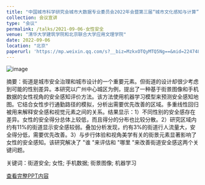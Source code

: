 ```yaml
---
title: "中国城市科学研究会城市大数据专业委员会2022年会暨第三届“城市文化感知与计算”学术研讨会"
collection: 会议宣讲
type: "会议"
permalink: /talks/2021-09-06-女性安全
venue: "清华大学建筑学院和北京联合大学应用文理学院"
date: 2022-09-06
location: "北京"
paperurl: 'https://mp.weixin.qq.com/s?__biz=MzkxOTQyMTQ5Ng==&mid=2247483912&idx=1&sn=22fcecc4847d7a485811c076754829d2&chksm=c1a3155ff6d49c49829a4cd43721b095dde41b3f7024f33e92e70cadd5a4fdc4925bf2e96311#rd'
---
```

![image](https://user-images.githubusercontent.com/33396220/200170548-fc2c7f47-c459-4f57-bff7-3be340b1375f.png)

摘要：街道是城市安全治理和城市设计的一个重要元素。但街道的设计却很少考虑到可能的性别差异。本研究以广州中心城区为例，提出了一种基于街景图像和手机数据的女性视角的安全感知评价方法。该方法使用机器学习模型来预测安全感知地图。它结合女性步行通勤路径的模拟，分析出需要优先改善的区域。多重线性回归被用来解释安全感和视觉元素之间的关系。结果显示：1）不同性别的安全感存在差异。女性的安全得分总体上较低，而且得分的分布也比较分散。2）研究区域内约有11%的街道显示安全感较弱。叠加分析发现，约有3%的街道行人流量大，安全得分低，需要优先改善。3）与步行体验和视角美学有关的街景元素显著影响了女性的安全感知。该研究解决了 "谁 "来评估和 "哪里 "来改善街道安全感这两个关键问题。

关键词：街道安全; 女性; 手机数据; 街景图像; 机器学习

[查看完整PPT内容](https://mp.weixin.qq.com/s?__biz=MzkxOTQyMTQ5Ng==&mid=2247483912&idx=1&sn=22fcecc4847d7a485811c076754829d2&chksm=c1a3155ff6d49c49829a4cd43721b095dde41b3f7024f33e92e70cadd5a4fdc4925bf2e96311#rd)
